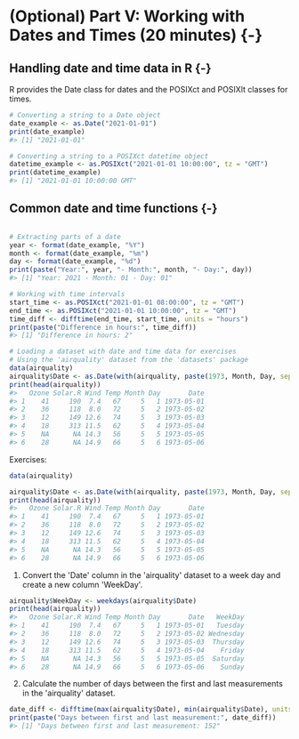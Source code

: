 
# (Optional) Part V: Working with Dates and Times (20 minutes) {-}


## Handling date and time data in R {-}

R provides the Date class for dates and the POSIXct and POSIXlt classes for times.


```r
# Converting a string to a Date object
date_example <- as.Date("2021-01-01")
print(date_example)
#> [1] "2021-01-01"

# Converting a string to a POSIXct datetime object
datetime_example <- as.POSIXct("2021-01-01 10:00:00", tz = "GMT")
print(datetime_example)
#> [1] "2021-01-01 10:00:00 GMT"
```

## Common date and time functions {-}


```r

# Extracting parts of a date
year <- format(date_example, "%Y")
month <- format(date_example, "%m")
day <- format(date_example, "%d")
print(paste("Year:", year, "- Month:", month, "- Day:", day))
#> [1] "Year: 2021 - Month: 01 - Day: 01"

# Working with time intervals
start_time <- as.POSIXct("2021-01-01 08:00:00", tz = "GMT")
end_time <- as.POSIXct("2021-01-01 10:00:00", tz = "GMT")
time_diff <- difftime(end_time, start_time, units = "hours")
print(paste("Difference in hours:", time_diff))
#> [1] "Difference in hours: 2"

# Loading a dataset with date and time data for exercises
# Using the 'airquality' dataset from the 'datasets' package
data(airquality)
airquality$Date <- as.Date(with(airquality, paste(1973, Month, Day, sep = "-")))
print(head(airquality))
#>   Ozone Solar.R Wind Temp Month Day       Date
#> 1    41     190  7.4   67     5   1 1973-05-01
#> 2    36     118  8.0   72     5   2 1973-05-02
#> 3    12     149 12.6   74     5   3 1973-05-03
#> 4    18     313 11.5   62     5   4 1973-05-04
#> 5    NA      NA 14.3   56     5   5 1973-05-05
#> 6    28      NA 14.9   66     5   6 1973-05-06
```

Exercises:

```r
data(airquality)

airquality$Date <- as.Date(with(airquality, paste(1973, Month, Day, sep = "-")))
print(head(airquality))
#>   Ozone Solar.R Wind Temp Month Day       Date
#> 1    41     190  7.4   67     5   1 1973-05-01
#> 2    36     118  8.0   72     5   2 1973-05-02
#> 3    12     149 12.6   74     5   3 1973-05-03
#> 4    18     313 11.5   62     5   4 1973-05-04
#> 5    NA      NA 14.3   56     5   5 1973-05-05
#> 6    28      NA 14.9   66     5   6 1973-05-06
```

1. Convert the 'Date' column in the 'airquality' dataset to a week day and create a new column 'WeekDay'.


```r
airquality$WeekDay <- weekdays(airquality$Date)
print(head(airquality))
#>   Ozone Solar.R Wind Temp Month Day       Date   WeekDay
#> 1    41     190  7.4   67     5   1 1973-05-01   Tuesday
#> 2    36     118  8.0   72     5   2 1973-05-02 Wednesday
#> 3    12     149 12.6   74     5   3 1973-05-03  Thursday
#> 4    18     313 11.5   62     5   4 1973-05-04    Friday
#> 5    NA      NA 14.3   56     5   5 1973-05-05  Saturday
#> 6    28      NA 14.9   66     5   6 1973-05-06    Sunday
```

2. Calculate the number of days between the first and last measurements in the 'airquality' dataset.


```r
date_diff <- difftime(max(airquality$Date), min(airquality$Date), units = "days")
print(paste("Days between first and last measurement:", date_diff))
#> [1] "Days between first and last measurement: 152"
```

